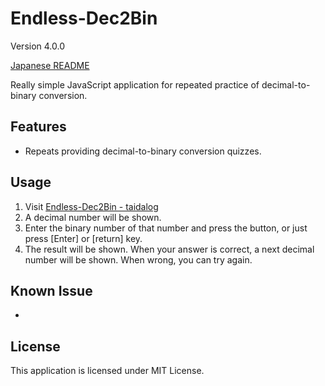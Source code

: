 # Endless-Dec2Bin

Version 4.0.0

[Japanese README](README.ja.md)

Really simple JavaScript application for repeated practice of decimal-to-binary conversion.

## Features

- Repeats providing decimal-to-binary conversion quizzes.


## Usage

1. Visit [Endless-Dec2Bin - taidalog](http://taidalog.html.xdomain.jp/)
1. A decimal number will be shown.
1. Enter the binary number of that number and press the button, or just press [Enter] or [return] key.
1. The result will be shown. When your answer is correct, a next decimal number will be shown. When wrong, you can try again.


## Known Issue

- 


## License

This application is licensed under MIT License.
